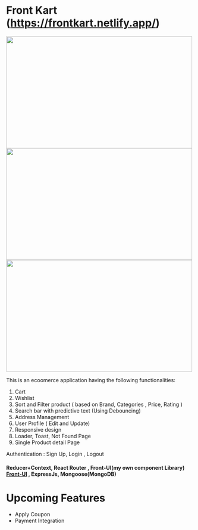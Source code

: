 # Front Kart  (https://frontkart.netlify.app/)

<div display="flex">
<img src="https://res.cloudinary.com/radheshyam11/image/upload/v1659291893/Front-Kart-Product-Listing-Page_o9aoyk.jpg" height="300" width="500" />
<img src="https://res.cloudinary.com/radheshyam11/image/upload/v1659291894/Front-Kart-Cart-page_msnhxt.jpg" height="300" width="500" />
<img src="https://res.cloudinary.com/radheshyam11/image/upload/v1659291892/Front-Kart-Wishlist_cc5sjg.jpg" height="300" width="500" />
</div>

This is an ecoomerce application having the following functionalities: 

1. Cart
2. Wishlist
3. Sort and Filter product ( based on Brand, Categories , Price, Rating )
4. Search bar with predictive text (Using Debouncing)
5. Address Management
6. User Profile ( Edit and Update)
7. Responsive design
8. Loader, Toast, Not Found Page
9. Single Product detail Page

Authentication : Sign Up, Login , Logout

#### Reducer+Context,  React Router , Front-UI(my own component Library) <a href="https://front-ui.netlify.app/">Front-UI</a> , ExpressJs, Mongoose(MongoDB)


# Upcoming Features 
- Apply Coupon 
- Payment Integration
